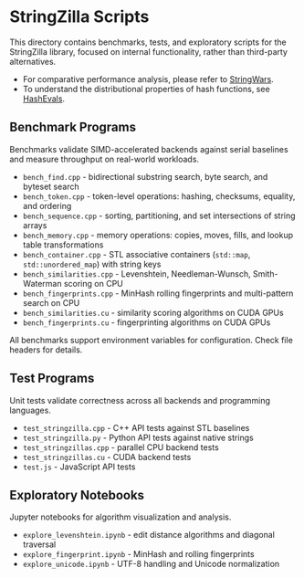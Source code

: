 # StringZilla Scripts

This directory contains benchmarks, tests, and exploratory scripts for the StringZilla library, focused on internal functionality, rather than third-party alternatives.

- For comparative performance analysis, please refer to [StringWars](https://github.com/ashvardanian/StringWars).
- To understand the distributional properties of hash functions, see [HashEvals](https://github.com/ashvardanian/HashEvals).

## Benchmark Programs

Benchmarks validate SIMD-accelerated backends against serial baselines and measure throughput on real-world workloads.

- `bench_find.cpp` - bidirectional substring search, byte search, and byteset search
- `bench_token.cpp` - token-level operations: hashing, checksums, equality, and ordering
- `bench_sequence.cpp` - sorting, partitioning, and set intersections of string arrays
- `bench_memory.cpp` - memory operations: copies, moves, fills, and lookup table transformations
- `bench_container.cpp` - STL associative containers (`std::map`, `std::unordered_map`) with string keys
- `bench_similarities.cpp` - Levenshtein, Needleman-Wunsch, Smith-Waterman scoring on CPU
- `bench_fingerprints.cpp` - MinHash rolling fingerprints and multi-pattern search on CPU
- `bench_similarities.cu` - similarity scoring algorithms on CUDA GPUs
- `bench_fingerprints.cu` - fingerprinting algorithms on CUDA GPUs

All benchmarks support environment variables for configuration.
Check file headers for details.

## Test Programs

Unit tests validate correctness across all backends and programming languages.

- `test_stringzilla.cpp` - C++ API tests against STL baselines
- `test_stringzilla.py` - Python API tests against native strings
- `test_stringzillas.cpp` - parallel CPU backend tests
- `test_stringzillas.cu` - CUDA backend tests
- `test.js` - JavaScript API tests

## Exploratory Notebooks

Jupyter notebooks for algorithm visualization and analysis.

- `explore_levenshtein.ipynb` - edit distance algorithms and diagonal traversal
- `explore_fingerprint.ipynb` - MinHash and rolling fingerprints
- `explore_unicode.ipynb` - UTF-8 handling and Unicode normalization

